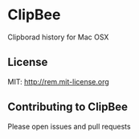 ClipBee
=======
Clipborad history for Mac OSX

## License
MIT: http://rem.mit-license.org

## Contributing to ClipBee
Please open issues and pull requests
